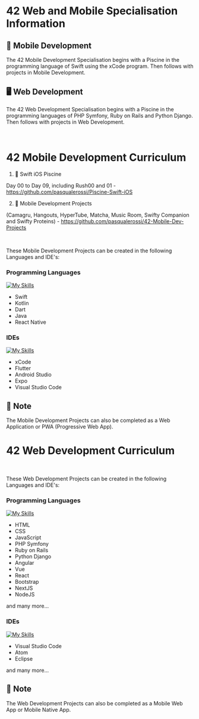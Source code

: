 # 42 Web and Mobile Specialisation Information

## :iphone: Mobile Development
The 42 Mobile Development Specialisation begins with a Piscine in the programming language of Swift using the xCode program. Then follows with projects in Mobile Development. 

## :desktop_computer: Web Development
The 42 Web Development Specialisation begins with a Piscine in the programming languages of PHP Symfony, Ruby on Rails and Python Django. Then follows with projects in Web Development. 

<br>

# 42 Mobile Development Curriculum 

1. :iphone: Swift iOS Piscine 

Day 00 to Day 09, including Rush00 and 01 - https://github.com/pasqualerossi/Piscine-Swift-iOS

2. :iphone: Mobile Development Projects 

(Camagru, Hangouts, HyperTube, Matcha, Music Room, Swifty Companion and Swifty Proteins) - https://github.com/pasqualerossi/42-Mobile-Dev-Projects

<br>

These Mobile Development Projects can be created in the following Languages and IDE's:

### Programming Languages

[![My Skills](https://skillicons.dev/icons?i=swift,kotlin,dart,java,react)](https://skillicons.dev)

- Swift
- Kotlin
- Dart
- Java
- React Native

### IDEs

[![My Skills](https://skillicons.dev/icons?i=flutter,androidstudio,vercel,vscode)](https://skillicons.dev)

- xCode
- Flutter
- Android Studio
- Expo
- Visual Studio Code

## :bell: Note

The Mobile Development Projects can also be completed as a Web Application or PWA (Progressive Web App).

# 42 Web Development Curriculum

<br>

These Web Development Projects can be created in the following Languages and IDE's:

### Programming Languages

[![My Skills](https://skillicons.dev/icons?i=html,css,js,php,rails,django,angular,vue,react,bootstrap,nextjs,nodejs)](https://skillicons.dev)

- HTML
- CSS
- JavaScript
- PHP Symfony
- Ruby on Rails
- Python Django
- Angular
- Vue
- React
- Bootstrap
- NextJS
- NodeJS

and many more...

### IDEs

[![My Skills](https://skillicons.dev/icons?i=vscode,atom,eclipse)](https://skillicons.dev)

- Visual Studio Code
- Atom
- Eclipse

and many more...

## :bell: Note

The Web Development Projects can also be completed as a Mobile Web App or Mobile Native App. 
